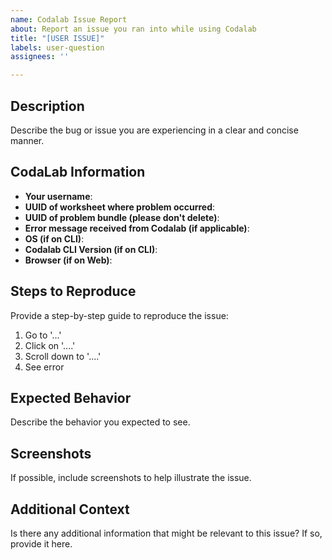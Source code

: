 ```yaml
---
name: Codalab Issue Report
about: Report an issue you ran into while using Codalab
title: "[USER ISSUE]"
labels: user-question
assignees: ''

---
```


## Description

Describe the bug or issue you are experiencing in a clear and concise manner.

## CodaLab Information

- **Your username**: 
- **UUID of worksheet where problem occurred**: 
- **UUID of problem bundle (please don't delete)**: 
- **Error message received from Codalab (if applicable)**:
- **OS (if on CLI)**: 
- **Codalab CLI Version (if on CLI)**: 
- **Browser (if on Web)**:

## Steps to Reproduce

Provide a step-by-step guide to reproduce the issue:

1. Go to '...'
2. Click on '....'
3. Scroll down to '....'
4. See error

## Expected Behavior

Describe the behavior you expected to see.

## Screenshots

If possible, include screenshots to help illustrate the issue.

## Additional Context

Is there any additional information that might be relevant to this issue? If so, provide it here.

